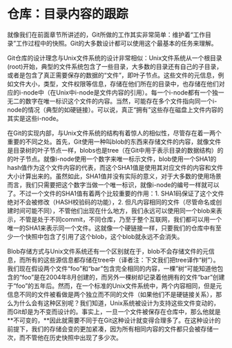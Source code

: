 # 仓库：目录内容的跟踪

就像我们在前面章节所讲述的，Git所做的工作其实非常简单：维护着“工作目录”工作过程中的快照。Git的大多数设计都可以使用这个最基本的任务来理解。

Git仓库的设计理念与Unix文件系统的设计非常相似：Unix文件系统从一个根目录\(root\)开始，典型的文件系统包含了一些目录，大多数的目录还有自己的子目录，或者是包含了真正需要保存的数据的“文件”，即叶子节点。这些文件的元信息，例如文件大小，类型，文件权限等信息，存储在他们所在的目录中，也存储在他们对应的i-node中（在Unix中i-node是文件内容的引用）。每一个i-node都有一个独一无二的数字在唯一标识这个文件的内容。当然，可能存在多个文件指向同一个i-node的情况（典型的如硬链接）。可以说，真正“拥有”这些存在磁盘上文件内容的其实是这些i-node。

在Git的实现内部，与Unix文件系统的结构有着惊人的相似性，尽管存在着一两个重要的不同之处。首先，Git使用一种叫blob的东西来存储文件的内容，就像文件是目录树的叶子节点一样，blobs也是tree（在Git中用于表示目录的数据结构）的的叶子节点。就像i-node使用一个数字来唯一标示文件，blob使用一个SHA1的hash值作为这个文件内容的代表，而这个SHA1值是使用其对应文件的内容和文件大小计算出来的。虽然如此，SHA1值并没有实际的意义，对于大多数的使用场景而言，我们只需要把这个数字当做一个唯一标识，就像i-node的编号一样就可以了。不过一个文件的SHA1值有着两个比较重要的作用：1. SHA1码保证了这个文件绝对不会被修改（HASH校验码的功能），2. 但凡内容相同的文件（尽管命名或创建时间可能不同），不管他们出现在什么地方，我们永远可以使用同一个blob来表示，不管是处于不同commit，不同仓库，乃至于整个互联网，我们都可以用一个唯一的SHA1来表示同一个文件。这就像一个硬链接一样，只要我们的仓库中有至少一个快照中包含了引用了这个blob，这个blob就永远不会消失。

Blob存储方式与Unix文件系统还有一个区别就在于，blob不会存储文件的元信息，而所有的这些源信息都存储在tree中（译者注：下文我们把tree译作“树”）。我们现在假设两个文件“foo”和“bar”包含完全相同的内容，一棵”树“可能知道他包含的“foo”是在2004年8月创建的，而另外一棵树却记录着他拥有的文件“bar”创建于“foo”的五年后。然而，在一个标准的Unix文件系统中，两个内容相同，但是元信息不同的文件被看做是两个独立而不同的文件（如果他们不是硬链接关系），那么为什么会有这种区别呢？我们知道，Unix系统被设计为支持这些文件变动的，而Git却是为不变而设计的。事实上，一旦一个文件被保存在仓库中，那么他就是**不可变的，**因此就需要不同于在Git这种设计就变得合理多了。在这种设计的前提下，我们的存储会变的更加紧凑，因为所有相同内容的文件都只会被存储一次，而不管他在历史快照中出现了多少次。

